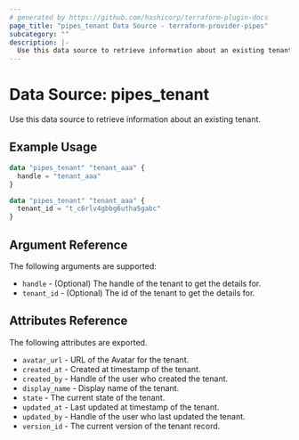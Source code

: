 ```yaml
---
# generated by https://github.com/hashicorp/terraform-plugin-docs
page_title: "pipes_tenant Data Source - terraform-provider-pipes"
subcategory: ""
description: |-
  Use this data source to retrieve information about an existing tenant.
---
```


# Data Source: pipes_tenant

Use this data source to retrieve information about an existing tenant.

## Example Usage

```terraform
data "pipes_tenant" "tenant_aaa" {
  handle = "tenant_aaa"
}
```

```terraform
data "pipes_tenant" "tenant_aaa" {
  tenant_id = "t_c6rlv4gbbg6utha5gabc"
}
```

## Argument Reference

The following arguments are supported:

- `handle` - (Optional) The handle of the tenant to get the details for.
- `tenant_id` - (Optional) The id of the tenant to get the details for.

## Attributes Reference

The following attributes are exported.

- `avatar_url` - URL of the Avatar for the tenant.
- `created_at` - Created at timestamp of the tenant.
- `created_by` - Handle of the user who created the tenant.
- `display_name` - Display name of the tenant.
- `state` - The current state of the tenant.
- `updated_at` - Last updated at timestamp of the tenant.
- `updated_by` - Handle of the user who last updated the tenant.
- `version_id` - The current version of the tenant record.
